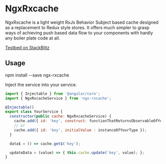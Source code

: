 # NgxRxcache

NgxRxcache is a light weight RxJs Behavior Subject based cache designed as a replacement to Redux style stores. It offers much simpler to grasp ways of achieving push based data flow to your components with hardly any boiler plate code at all.

[Testbed on StackBlitz](https://stackblitz.com/edit/angular-3yqpfe)

## Usage

npm install --save ngx-rxcache

Inject the service into your service.

```javascript
import { Injectable } from '@angular/core';
import { NgxRxcacheService } from 'ngx-rxcache';

@Injectable()
export class YourService {
  constructor(public cache: NgxRxcacheService) {
    cache.add({ id: 'key', construct: functionThatReturnsObservableOfYourType });
    // or
    cache.add({ id: 'key', initialValue : instanceOfYourType });
  }

  data$ = () => cache.get$('key');

  updateData = (value) => { this.cache.update('key', value); };
}
```
